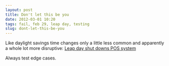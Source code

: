 ```yaml
---
layout: post
title: Don't let this be you
date: 2012-03-01 10:20
tags: fail, feb 29, leap day, testing
slug: dont-let-this-be-you
---
```


Like daylight savings time changes only a little less common and apparently a whole lot more disruptive: [Leap day shut downs POS system](http://www.stuff.co.nz/dominion-post/business/6497980/Leap-day-causes-supermarket-eftpos-outage)

Always test edge cases.